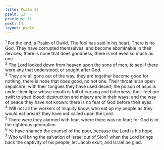 ```yaml
---
title: Psalm 13
psalm: 13
previous: 12
next: 14
layout: psalm
---
```

<div class="psalm-verse"><sup class="verse-number">1</sup> For the end, a Psalm of David. The fool has said in his heart, There is no God. They have corrupted themselves, and become abominable in their devices; there is none that does goodness, there is not even so much as one. </div><div class="psalm-verse"><sup class="verse-number">2</sup> The Lord looked down from heaven upon the sons of men, to see if there were any that understood, or sought after God. </div><div class="psalm-verse"><sup class="verse-number">3</sup> They are all gone out of the way, they are together become good for nothing, there is none that does good, no not one. Their throat is an open sepulchre; with their tongues they have used deceit; the poison of asps is under their lips: whose mouth is full of cursing and bitterness; their feet are swift to shed blood: destruction and misery are in their ways; and the way of peace they have not known: there is no fear of God before their eyes. </div><div class="psalm-verse"><sup class="verse-number">4</sup> Will not all the workers of iniquity know, who eat up my people as they would eat bread? they have not called upon the Lord. </div><div class="psalm-verse"><sup class="verse-number">5</sup> There were they alarmed with fear, where there was no fear; for God is in the righteous generation. </div><div class="psalm-verse"><sup class="verse-number">6</sup> Ye have shamed the counsel of the poor, because the Lord is his hope. </div><div class="psalm-verse"><sup class="verse-number">7</sup> Who will bring the salvation of Israel out of Sion? when the Lord brings back the captivity of his people, let Jacob exult, and Israel be glad. </div>